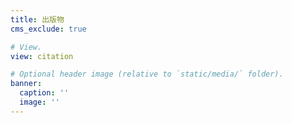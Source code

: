 ```yaml
---
title: 出版物
cms_exclude: true

# View.
view: citation

# Optional header image (relative to `static/media/` folder).
banner:
  caption: ''
  image: ''
---
```


